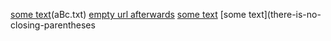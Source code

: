 [some text](somefile.txt)(aBc.txt)
[empty url afterwards]()
[some text](url-to-nonexistent-file)
[](some-file)
[some text](there-is-no-closing-parentheses